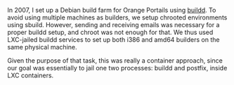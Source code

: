 In 2007, I set up a Debian build farm for Orange Portails using [buildd](https://buildd.debian.org/). To avoid using multiple machines as builders, we setup chrooted environments using sbuild. However, sending and receiving emails was necessary for a proper buildd setup, and chroot was not enough for that. We thus used LXC-jailed buildd services to set up both i386 and amd64 builders on the same physical machine.

Given the purpose of that task, this was really a container approach, since our goal was essentially to jail one two processes: buildd and postfix, inside LXC containers.
